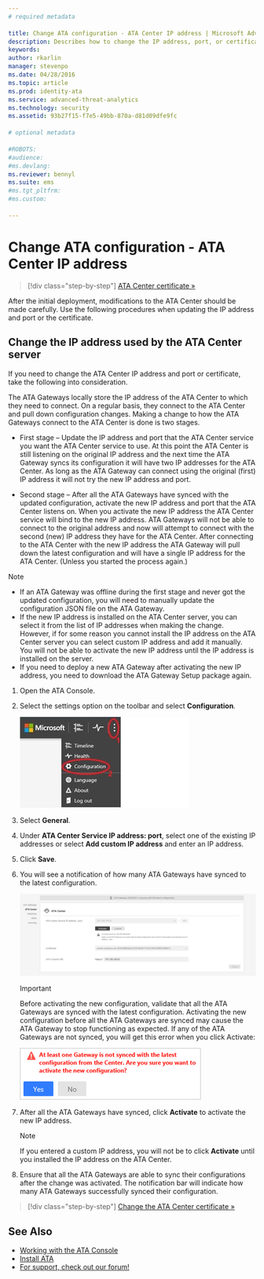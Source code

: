 ```yaml
---
# required metadata

title: Change ATA configuration - ATA Center IP address | Microsoft Advanced Threat Analytics
description: Describes how to change the IP address, port, or certificate of your ATA Center.
keywords:
author: rkarlin
manager: stevenpo
ms.date: 04/28/2016
ms.topic: article
ms.prod: identity-ata
ms.service: advanced-threat-analytics
ms.technology: security
ms.assetid: 93b27f15-f7e5-49bb-870a-d81d09dfe9fc

# optional metadata

#ROBOTS:
#audience:
#ms.devlang:
ms.reviewer: bennyl
ms.suite: ems
#ms.tgt_pltfrm:
#ms.custom:

---
```


# Change ATA configuration - ATA Center IP address

>[!div class="step-by-step"]
[ATA Center certificate »](modifying-ata-config-centercert.md)

After the initial deployment, modifications to the ATA Center should be made carefully. Use the following procedures when updating the IP address and port or the certificate.

## Change the IP address used by the ATA Center server
If you need to change the ATA Center IP address and port or certificate, take the following into consideration.

The ATA Gateways locally store the IP address of the ATA Center to which they need to connect. On a regular basis, they connect to the ATA Center and pull down configuration changes. Making a change to how the ATA Gateways connect to the ATA Center is done is two stages.

-   First stage – Update the IP address and port that the ATA Center service you want the ATA Center service to use. At this point the ATA Center is still listening on the original IP address and the next time the ATA Gateway syncs its configuration it will have two IP addresses for the ATA Center. As long as the ATA Gateway can connect using the original (first) IP address it will not try the new IP address and port.

-   Second stage – After all the ATA Gateways have synced with the updated configuration, activate the new IP address and port that the ATA Center listens on. When you activate the new IP address the ATA Center service will bind to the new IP address. ATA Gateways will not be able to connect to the original address and now will attempt to connect with the second (new) IP address they have for the ATA Center. After connecting to the ATA Center with the new IP address the ATA Gateway will pull down the latest configuration and will have a single IP address for the ATA Center. (Unless you started the process again.)

> [!NOTE]
> -   If an ATA Gateway was offline during the first stage and never got the updated configuration, you will need to manually update the configuration JSON file on the ATA Gateway.
> -   If the new IP address is installed on the ATA Center server, you can select it from the list of IP addresses when making the change. However, if for some reason you cannot install the IP address on the ATA Center server you can select custom IP address and add it manually. You will not be able to activate the new IP address until the IP address is installed on the server.
> -   If you need to deploy a new ATA Gateway after activating the new IP address, you need to download the ATA Gateway Setup package again.

1.  Open the ATA Console.

2.  Select the settings option on the toolbar and select **Configuration**.

    ![ATA configuration settings icon](media/ATA-config-icon.JPG)

3.  Select **General**.

4.  Under **ATA Center Service IP address: port**, select one of the existing IP addresses or select **Add custom IP address** and enter an IP address.

5.  Click **Save**.

6.  You will see a notification of how many ATA Gateways have synced to the latest configuration.

    ![ATA Center synchronized gateways image](media/ATA-chge-IP-after-clicking-save.png)

	>[!IMPORTANT]
	>Before activating the new configuration, validate that all the ATA Gateways are synced with the latest configuration. Activating the new configuration before all the ATA Gateways are synced may cause the ATA Gateway to stop functioning as expected. If any of the ATA Gateways are not synced, you will get this error when you click Activate:
	>
	>    ![ATA Gateway sync error](media/ataGW-not-synced.png)

	>
7.  After all the ATA Gateways have synced, click **Activate** to activate the new IP address.

    > [!NOTE]
    > If you entered a custom IP address, you will not be to click **Activate** until you installed the IP address on the ATA Center.

8.  Ensure that all the ATA Gateways are able to sync their configurations after the change was activated. The notification bar will indicate how many ATA Gateways successfully synced their configuration.

>[!div class="step-by-step"]
[Change the ATA Center certificate »](modifying-ata-config-centercert.md)


## See Also
- [Working with the ATA Console](/advanced-threat-analytics/understand/working-with-ata-console)
- [Install ATA](install-ata.md)
- [For support, check out our forum!](https://social.technet.microsoft.com/Forums/security/en-US/home?forum=mata)
